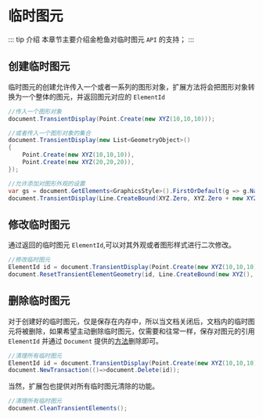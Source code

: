 # 临时图元

::: tip 介绍
本章节主要介绍金枪鱼对临时图元 `API` 的支持；
:::

## 创建临时图元

临时图元的创建允许传入一个或者一系列的图形对象，扩展方法将会把图形对象转换为一个整体的图元，并返回图元对应的 `ElementId`

```csharp
//传入一个图形对象
document.TransientDisplay(Point.Create(new XYZ(10,10,10)));

//或者传入一个图形对象的集合
document.TransientDisplay(new List<GeometryObject>()
{
    Point.Create(new XYZ(10,10,10)),
    Point.Create(new XYZ(20,20,20)),
});

//允许添加对图形外观的设置
var gs = document.GetElements<GraphicsStyle>().FirstOrDefault(g => g.Name == "red");
document.TransientDisplay(Line.CreateBound(XYZ.Zero, XYZ.Zero + new XYZ(20, 20, 20)), gs.Id);
```

## 修改临时图元

通过返回的临时图元 `ElementId`,可以对其外观或者图形样式进行二次修改。

```csharp
//修改临时图元
ElementId id = document.TransientDisplay(Point.Create(new XYZ(10,10,10)));
document.ResetTransientElementGeometry(id, Line.CreateBound(new XYZ(), new XYZ(10,10,0)));
```

## 删除临时图元

对于创建好的临时图元，仅是保存在内存中，所以当文档关闭后，文档内的临时图元将被删除，如果希望主动删除临时图元，仅需要和往常一样，保存对图元的引用`ElementId` 并通过 `Document` 提供的[方法](https://www.revitapidocs.com/2020/a0461dd1-71d9-4581-1604-2ef8c211dd60.htm)删除即可。

```csharp
//清理所有临时图元
ElementId id = document.TransientDisplay(Point.Create(new XYZ(10,10,10)));
document.NewTransaction(()=>document.Delete(id));
```

当然，扩展包也提供对所有临时图元清除的功能。

```csharp
//清理所有临时图元
document.CleanTransientElements();
```

